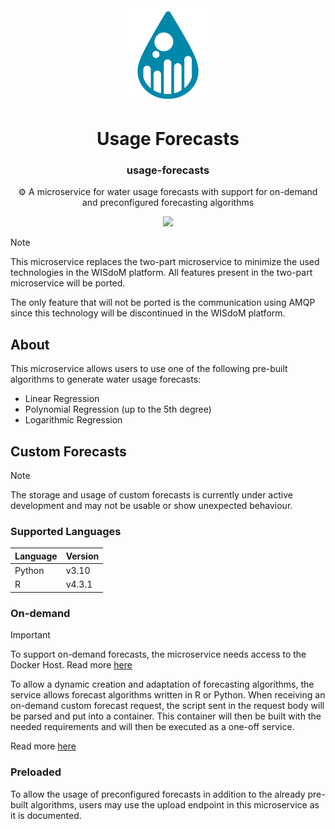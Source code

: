 <div align="center">
<img height="150px" src="https://raw.githubusercontent.com/wisdom-oss/brand/main/svg/standalone_color.svg">
<h1>Usage Forecasts</h1>
<h3>usage-forecasts</h3>
<p>⚙️ A microservice for water usage forecasts with support for on-demand and preconfigured forecasting algorithms</p>

<img src="https://img.shields.io/github/go-mod/go-version/wisdom-oss/service-usage-forecasts?style=for-the-badge">
</div>

> [!NOTE]
> This microservice replaces the two-part microservice to minimize the used
> technologies in the WISdoM platform. All features present in the two-part
> microservice will be ported.
>
> The only feature that will not be ported is the communication using AMQP since
> this technology will be discontinued in the WISdoM platform.

## About

This microservice allows users to use one of the following pre-built algorithms
to generate water usage forecasts:

- Linear Regression
- Polynomial Regression (up to the 5th degree)
- Logarithmic Regression

## Custom Forecasts

> [!NOTE]
> The storage and usage of custom forecasts is currently under active
> development and may not be usable or show unexpected behaviour.

### Supported Languages

| Language | Version |
|----------|---------|
| Python   | v3.10   |
| R        | v4.3.1  |

### On-demand

> [!IMPORTANT]
> To support on-demand forecasts, the microservice needs access to the Docker
> Host.
> Read more [here](./docs/on-demand-forecasts.md)

To allow a dynamic creation and adaptation of forecasting algorithms, the
service allows forecast algorithms written in R or Python.
When receiving an on-demand custom forecast request, the script sent in the
request body will be parsed and put into a container. This container will then
be built with the needed requirements and will then be executed as a one-off
service.

Read more [here](./docs/on-demand-forecasts.md)

### Preloaded

To allow the usage of preconfigured forecasts in addition to the already
pre-built algorithms, users may use the upload endpoint in this microservice
as it is documented.